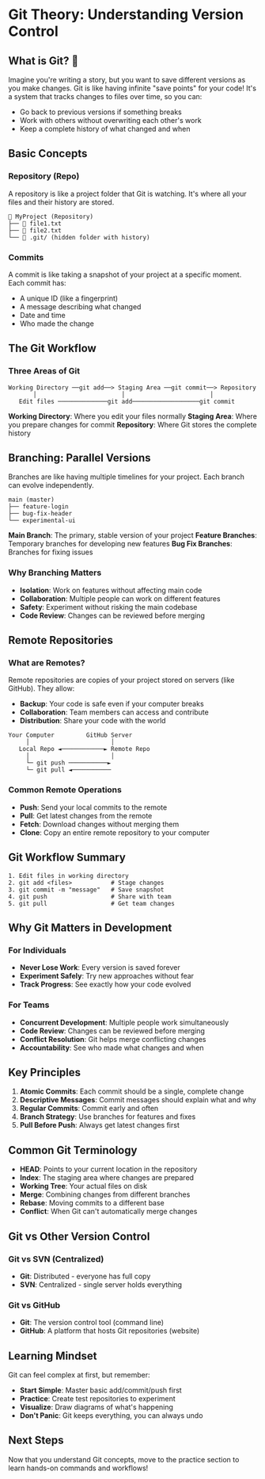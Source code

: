 # Git Theory: Understanding Version Control

## What is Git? 🤔

Imagine you're writing a story, but you want to save different versions as you make changes. Git is like having infinite "save points" for your code! It's a system that tracks changes to files over time, so you can:

- Go back to previous versions if something breaks
- Work with others without overwriting each other's work
- Keep a complete history of what changed and when

## Basic Concepts

### Repository (Repo)
A repository is like a project folder that Git is watching. It's where all your files and their history are stored.

```
📁 MyProject (Repository)
├── 📄 file1.txt
├── 📄 file2.txt
└── 📄 .git/ (hidden folder with history)
```

### Commits
A commit is like taking a snapshot of your project at a specific moment. Each commit has:
- A unique ID (like a fingerprint)
- A message describing what changed
- Date and time
- Who made the change

## The Git Workflow

### Three Areas of Git

```
Working Directory ──git add──> Staging Area ──git commit──> Repository
       │                        │                        │
   Edit files ──────────────git add───────────────────git commit
```

**Working Directory**: Where you edit your files normally
**Staging Area**: Where you prepare changes for commit
**Repository**: Where Git stores the complete history

## Branching: Parallel Versions

Branches are like having multiple timelines for your project. Each branch can evolve independently.

```
main (master)
├── feature-login
├── bug-fix-header
└── experimental-ui
```

**Main Branch**: The primary, stable version of your project
**Feature Branches**: Temporary branches for developing new features
**Bug Fix Branches**: Branches for fixing issues

### Why Branching Matters

- **Isolation**: Work on features without affecting main code
- **Collaboration**: Multiple people can work on different features
- **Safety**: Experiment without risking the main codebase
- **Code Review**: Changes can be reviewed before merging

## Remote Repositories

### What are Remotes?

Remote repositories are copies of your project stored on servers (like GitHub). They allow:

- **Backup**: Your code is safe even if your computer breaks
- **Collaboration**: Team members can access and contribute
- **Distribution**: Share your code with the world

```
Your Computer         GitHub Server
     │                       │
   Local Repo ◄────────────► Remote Repo
     │                       │
     └─ git push ───────────►
     └─ git pull ◄───────────
```

### Common Remote Operations

- **Push**: Send your local commits to the remote
- **Pull**: Get latest changes from the remote
- **Fetch**: Download changes without merging them
- **Clone**: Copy an entire remote repository to your computer

## Git Workflow Summary

```
1. Edit files in working directory
2. git add <files>           # Stage changes
3. git commit -m "message"   # Save snapshot
4. git push                  # Share with team
5. git pull                  # Get team changes
```

## Why Git Matters in Development

### For Individuals
- **Never Lose Work**: Every version is saved forever
- **Experiment Safely**: Try new approaches without fear
- **Track Progress**: See exactly how your code evolved

### For Teams
- **Concurrent Development**: Multiple people work simultaneously
- **Code Review**: Changes can be reviewed before merging
- **Conflict Resolution**: Git helps merge conflicting changes
- **Accountability**: See who made what changes and when

## Key Principles

1. **Atomic Commits**: Each commit should be a single, complete change
2. **Descriptive Messages**: Commit messages should explain what and why
3. **Regular Commits**: Commit early and often
4. **Branch Strategy**: Use branches for features and fixes
5. **Pull Before Push**: Always get latest changes first

## Common Git Terminology

- **HEAD**: Points to your current location in the repository
- **Index**: The staging area where changes are prepared
- **Working Tree**: Your actual files on disk
- **Merge**: Combining changes from different branches
- **Rebase**: Moving commits to a different base
- **Conflict**: When Git can't automatically merge changes

## Git vs Other Version Control

### Git vs SVN (Centralized)
- **Git**: Distributed - everyone has full copy
- **SVN**: Centralized - single server holds everything

### Git vs GitHub
- **Git**: The version control tool (command line)
- **GitHub**: A platform that hosts Git repositories (website)

## Learning Mindset

Git can feel complex at first, but remember:
- **Start Simple**: Master basic add/commit/push first
- **Practice**: Create test repositories to experiment
- **Visualize**: Draw diagrams of what's happening
- **Don't Panic**: Git keeps everything, you can always undo

## Next Steps

Now that you understand Git concepts, move to the practice section to learn hands-on commands and workflows!
